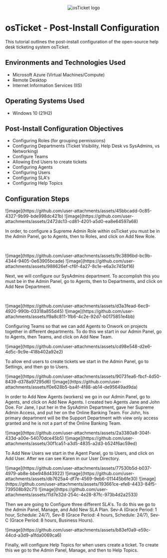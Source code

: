 <p align="center">
<img src="https://i.imgur.com/Clzj7Xs.png" alt="osTicket logo"/>
</p>

<h1>osTicket - Post-Install Configuration</h1>
This tutorial outlines the post-install configuration of the open-source help desk ticketing system osTicket.<br />


<h2>Environments and Technologies Used</h2>

- Microsoft Azure (Virtual Machines/Compute)
- Remote Desktop
- Internet Information Services (IIS)

<h2>Operating Systems Used </h2>

- Windows 10</b> (21H2)

<h2>Post-Install Configuration Objectives</h2>

- Configuring Roles (for grouping permissions)
- Configuring Departments (Ticket Visibility, Help Desk vs SysAdmins, vs Networking)
- Configure Teams
- Allowing End Users to create tickets
- Configuring Agents
- Configuring Users
- Configuring SLA's
- Configuring Help Topics

<h2>Configuration Steps</h2>

<p>
![image](https://github.com/user-attachments/assets/45bbcadd-0c85-4327-9b99-bde998dc421b)
![image](https://github.com/user-attachments/assets/2472dc13-cd81-4201-a5d0-ea8e64597a68)

</p>
<p>
In order, to configure a Supreme Admin Role within osTicket you must be in the Admin Panel, go to Agents, then to Roles, and click on Add New Role.
</p>
<br />

<p>
![image](https://github.com/user-attachments/assets/9c3896bd-bc9b-4344-9405-0e63905bcade)
![image](https://github.com/user-attachments/assets/988626ef-cf6f-4a27-8c1e-e6a3c745bf16)

</p>
<p>
Next, we will configure our SysAdmins department. To accomplish this you must be in the Admin Panel, go to Agents, then to Departments, and click on Add New Department. 
</p>
<br />

<p>
![image](https://github.com/user-attachments/assets/d3a3fead-6ec9-4920-990b-03318a855d45)
![image](https://github.com/user-attachments/assets/f9a8c811-1fb6-4c2e-92d7-b0175851e4bb)

</p>
<p>
Configuring Teams so that we can add Agents to Onwork on projects together in different departments. To do this we start in our Admin Panel, go to Agents, then Teams, and click on Add New Team. 
</p>

<p>
![image](https://github.com/user-attachments/assets/cd98e548-d2e6-4d5c-9c9e-418b402a92e2)

</p>
<p>
To allow end users to create tickets we start in the Admin Panel, go to Settings, and then go to Users. 
</p>

<p>
![image](https://github.com/user-attachments/assets/90731ea6-fbcf-4d50-8439-d378a97295d6)
![image](https://github.com/user-attachments/assets/f0e628b5-ba4f-4f88-ab14-de95649ad9da)

</p>
<p>
In order to Add New Agents (workers) we go in our Admin Panel, go to Agents, and click on Add New Agents. I created two Agents Jane and John Doe. For Jane, I put her in the SysAdmin Department, gave her Supreme Admin Access, and put her on the Online Banking Team. For John, his primary department will be the Support Department with view only access granted and he is not a part of the Online Banking Team. 
</p>

<p>
![image](https://github.com/user-attachments/assets/2a3380a8-304f-433d-a00e-54070dce45b5)
![image](https://github.com/user-attachments/assets/30f1ca51-a3d5-4835-a2d3-b524f6ac59ed)

</p>
<p>
To Add New Users we start in the Agent Panel, go to Users, and click on Add User. After we can see Karen in our User Directory.  
</p>

<p>
![image](https://github.com/user-attachments/assets/77530b5d-b037-4979-ab8e-bbe948d43922)
![image](https://github.com/user-attachments/assets/db7625a4-df7e-4569-9eb6-011445b6fe30)
![image](https://github.com/user-attachments/assets/193661ce-efe8-4433-84f5-739508b92c71)
![image](https://github.com/user-attachments/assets/11d7e32d-254c-4e28-87fc-973b4d2a2533)

</p>
<p>
Then we are going to Configure three different SLA's. To do this we go to the Admin Panel, Manage, and Add New SLA Plan. Sev-A (Grace Period: 1 hour, Schedule: 24/7), Sev-B (Grace Period: 4 hours, Schedule: 24/7), Sev-C (Grace Period: 8 hours, Business Hours).
</p>

<p>
![image](https://github.com/user-attachments/assets/b83ef0a9-e59c-44cd-a3d9-a1fda0069ca6)

</p>
<p>
Finally, will configure Help Topics for when users create a ticket. To create this we go to the Admin Panel, Manage, and then to Help Topics. 
</p>

